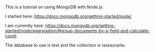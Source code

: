 This is a tutorial on using MongoDB with Node.js.

I started here: https://docs.mongodb.org/getting-started/node/

I am currently here: https://docs.mongodb.org/getting-started/node/aggregation/#group-documents-by-a-field-and-calculate-count

The database to use is test and the collection is restaurants.
